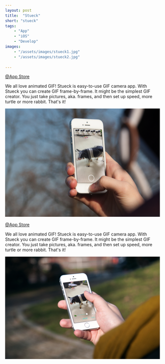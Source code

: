 ```yaml
---
layout: post
title:  "Stueck"
short: "stueck"
tags:
    - "App"
    - "iOS"
    - "Develop"
images: 
    - "/assets/images/stueck1.jpg"
    - "/assets/images/stueck2.jpg"

---
```

[@App Store](https://itunes.apple.com/tw/app/stueck-gif-camera/id1120576038?l=zh&mt=8)

<!--summary-->

We all love animated GIF! Stueck is easy-to-use GIF camera app. With Stueck you can create GIF frame-by-frame. It might be the simplest GIF creator. You just take pictures, aka. frames, and then set up speed, more turtle or more rabbit. That's it!

<!--more-->

![GIF it](/assets/images/stueck1.jpg)

[@App Store](https://itunes.apple.com/tw/app/stueck-gif-camera/id1120576038)

We all love animated GIF! Stueck is easy-to-use GIF camera app. With Stueck you can create GIF frame-by-frame. It might be the simplest GIF creator. You just take pictures, aka. frames, and then set up speed, more turtle or more rabbit. That's it!

![GIF it](/assets/images/stueck2.jpg)